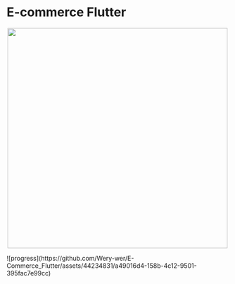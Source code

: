 # E-commerce Flutter

<p align="center">
  <img src="https://github.com/Wery-wer/E-Commerce_Flutter/blob/main/assets/44234831/e7b58e90-7de7-4e1c-8c56-9413c246a548.gif" width="500" height="500">
</p>
![progress](https://github.com/Wery-wer/E-Commerce_Flutter/assets/44234831/a49016d4-158b-4c12-9501-395fac7e99cc)
